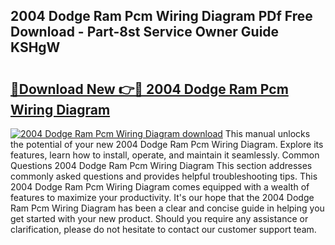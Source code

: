 ## 2004 Dodge Ram Pcm Wiring Diagram PDf Free Download - Part-8st Service Owner Guide KSHgW

# <h2><a href="http://dfsaem.blite.top/?on=2004+Dodge+Ram+Pcm+Wiring+Diagram">🔗Download New 👉🔴 2004 Dodge Ram Pcm Wiring Diagram</a></h2>

[![2004 Dodge Ram Pcm Wiring Diagram download](https://i.imgur.com/lujVjoI.png)](http://dfsaem.blite.top/?on=2004+Dodge+Ram+Pcm+Wiring+Diagram)
This manual unlocks the potential of your new 2004 Dodge Ram Pcm Wiring Diagram. Explore its features, learn how to install, operate, and maintain it seamlessly. Common Questions 2004 Dodge Ram Pcm Wiring Diagram This section addresses commonly asked questions and provides helpful troubleshooting tips. This 2004 Dodge Ram Pcm Wiring Diagram comes equipped with a wealth of features to maximize your productivity. It's our hope that the 2004 Dodge Ram Pcm Wiring Diagram has been a clear and concise guide in helping you get started with your new product. Should you require any assistance or clarification, please do not hesitate to contact our customer support team.
